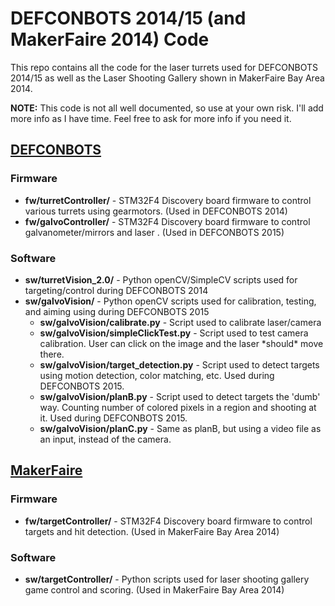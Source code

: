 # DEFCONBOTS 2014/15 (and MakerFaire 2014) Code

This repo contains all the code for the laser turrets used for DEFCONBOTS 2014/15 as well as the Laser Shooting Gallery shown in MakerFaire Bay Area 2014.

**NOTE:** This code is not all well documented, so use at your own risk. I'll add more info as I have time. Feel free to ask for more info if you need it.

## [DEFCONBOTS](http://alvarop.com/2015/08/laser-turret-v2-part-1-overview/)
### Firmware
* **fw/turretController/** - STM32F4 Discovery board firmware to control various turrets using gearmotors. (Used in DEFCONBOTS 2014)
* **fw/galvoController/** - STM32F4 Discovery board firmware to control galvanometer/mirrors and laser  . (Used in DEFCONBOTS 2015)

### Software
* **sw/turretVision_2.0/** - Python openCV/SimpleCV scripts used for targeting/control during DEFCONBOTS 2014
* **sw/galvoVision/** - Python openCV scripts used for calibration, testing, and aiming using during DEFCONBOTS 2015
    * **sw/galvoVision/calibrate.py** - Script used to calibrate laser/camera
    * **sw/galvoVision/simpleClickTest.py** - Script used to test camera calibration. User can click on the image and the laser \*should\* move there.
    * **sw/galvoVision/target_detection.py** - Script used to detect targets using motion detection, color matching, etc. Used during DEFCONBOTS 2015.
    * **sw/galvoVision/planB.py** - Script used to detect targets the 'dumb' way. Counting number of colored pixels in a region and shooting at it. Used during DEFCONBOTS 2015.
    * **sw/galvoVision/planC.py** - Same as planB, but using a video file as an input, instead of the camera.

## [MakerFaire](http://alvarop.com/2014/05/maker-faire-2014/)
### Firmware
* **fw/targetController/** - STM32F4 Discovery board firmware to control targets and hit detection. (Used in MakerFaire Bay Area 2014)

### Software
* **sw/targetController/** - Python scripts used for laser shooting gallery game control and scoring. (Used in MakerFaire Bay Area 2014)